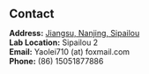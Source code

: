 <h1 id="contact"></h1>

<h2 style="margin: 60px 0px 10px;">Contact</h2>

<p><strong>Address:</strong> <a href="https://map.baidu.com/poi/%E4%B8%9C%E5%8D%97%E5%A4%A7%E5%AD%A6%E5%9B%9B%E7%89%8C%E6%A5%BC%E6%A0%A1%E5%8C%BA-%E8%A5%BF%E5%8C%BA/@13224651.416907448,3748560.649803121,18.62z?uid=d2f51db9cb8c15f796ca0712&info_merge=1&isBizPoi=false&ugc_type=3&ugc_ver=1&device_ratio=2&compat=1&pcevaname=pc4.1&querytype=detailConInfo&da_src=shareurl">Jiangsu, Nanjing, Sipailou</a>
<br />
<strong>Lab Location:</strong> Sipailou 2
<br />
<strong>Email:</strong> <email>Yaolei710 (at) foxmail.com</email>
<br />
<strong>Phone:</strong> (86) 15051877886</p>

